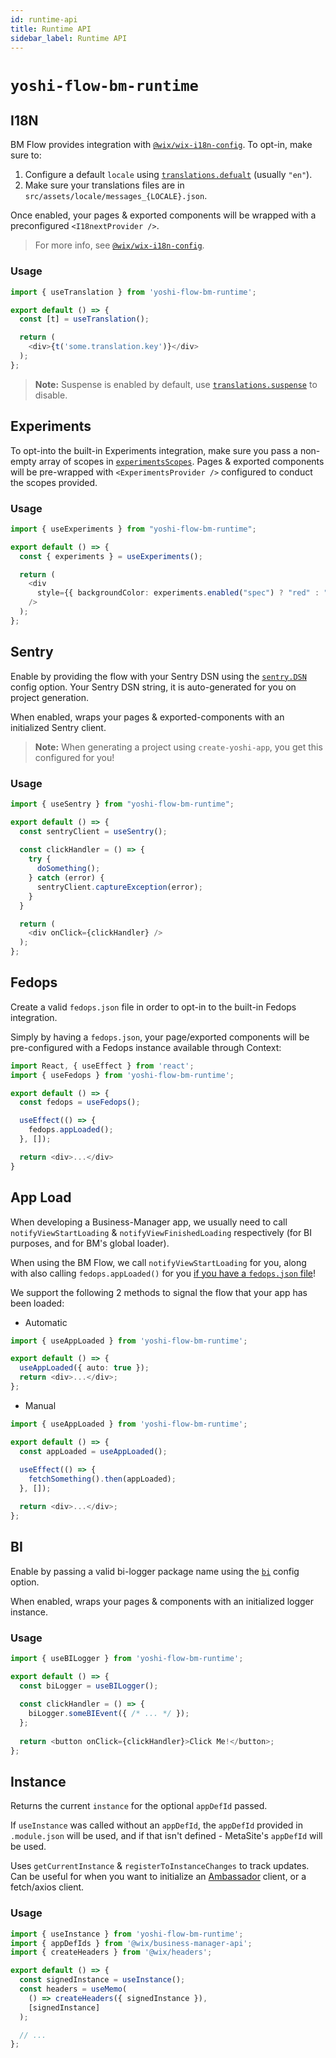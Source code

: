 ```yaml
---
id: runtime-api
title: Runtime API
sidebar_label: Runtime API
---
```


# `yoshi-flow-bm-runtime`

## I18N

BM Flow provides integration with [`@wix/wix-i18n-config`](https://github.com/wix-private/fed-infra/tree/master/wix-i18n-config).
To opt-in, make sure to:
1. Configure a default `locale` using [`translations.defualt`](./configuration.md#translationsdefault) (usually `"en"`).
1. Make sure your translations files are in `src/assets/locale/messages_{LOCALE}.json`.

Once enabled, your pages & exported components will be wrapped with a preconfigured `<I18nextProvider />`.

> For more info, see [`@wix/wix-i18n-config`](https://github.com/wix-private/fed-infra/tree/master/wix-i18n-config).

### Usage

```typescript jsx
import { useTranslation } from 'yoshi-flow-bm-runtime';

export default () => {
  const [t] = useTranslation();

  return (
    <div>{t('some.translation.key')}</div>
  );
};
```

> **Note:** Suspense is enabled by default, use [`translations.suspense`](./configuration.md#translationssuspense) to disable.

## Experiments

To opt-into the built-in Experiments integration, make sure you pass a non-empty array of scopes in [`experimentsScopes`](./configuration.md#experimentsscopes).
Pages & exported components will be pre-wrapped with `<ExperimentsProvider />` configured to conduct the scopes provided.

### Usage

```typescript jsx
import { useExperiments } from "yoshi-flow-bm-runtime";

export default () => {
  const { experiments } = useExperiments();

  return (
    <div
      style={{ backgroundColor: experiments.enabled("spec") ? "red" : "blue" }}
    />
  );
};
```

## Sentry

Enable by providing the flow with your Sentry DSN using the [`sentry.DSN`](./configuration.md#sentrydsn) config option.
Your Sentry DSN string, it is auto-generated for you on project generation. 

When enabled, wraps your pages & exported-components with an initialized Sentry client.

> **Note:** When generating a project using `create-yoshi-app`, you get this configured for you!

### Usage

```typescript jsx
import { useSentry } from "yoshi-flow-bm-runtime";

export default () => {
  const sentryClient = useSentry();
  
  const clickHandler = () => {
    try {
      doSomething();
    } catch (error) {
      sentryClient.captureException(error);
    }
  }

  return (
    <div onClick={clickHandler} />
  );
};
```

## Fedops

Create a valid `fedops.json` file in order to opt-in to the built-in Fedops integration.

Simply by having a `fedops.json`, your page/exported components will be pre-configured with a Fedops instance available through Context:

```typescript jsx
import React, { useEffect } from 'react';
import { useFedops } from 'yoshi-flow-bm-runtime';

export default () => {
  const fedops = useFedops();

  useEffect(() => {
    fedops.appLoaded();
  }, []);

  return <div>...</div>
}
```

## App Load

When developing a Business-Manager app, we usually need to call `notifyViewStartLoading` & `notifyViewFinishedLoading` respectively (for BI purposes, and for BM's global loader).

When using the BM Flow, we call `notifyViewStartLoading` for you, along with also calling `fedops.appLoaded()` for you [if you have a `fedops.json` file](#fedops)!

We support the following 2 methods to signal the flow that your app has been loaded:

- Automatic

```typescript jsx
import { useAppLoaded } from 'yoshi-flow-bm-runtime';

export default () => {
  useAppLoaded({ auto: true });
  return <div>...</div>;
};
```

- Manual  

```typescript jsx
import { useAppLoaded } from 'yoshi-flow-bm-runtime';

export default () => {
  const appLoaded = useAppLoaded();
  
  useEffect(() => {
    fetchSomething().then(appLoaded);
  }, []);

  return <div>...</div>;
};
```

## BI

Enable by passing a valid bi-logger package name using the [`bi`](./configuration.md#bi-optional) config option.

When enabled, wraps your pages & components with an initialized logger instance.

### Usage

```typescript jsx
import { useBILogger } from 'yoshi-flow-bm-runtime';

export default () => {
  const biLogger = useBILogger();
  
  const clickHandler = () => {
    biLogger.someBIEvent({ /* ... */ });
  };
  
  return <button onClick={clickHandler}>Click Me!</button>;
};
```
 

## Instance
Returns the current `instance` for the optional `appDefId` passed.

If `useInstance` was called without an `appDefId`, the `appDefId` provided in `.module.json` will be used, and if that isn't defined - MetaSite's `appDefId` will be used.

Uses `getCurrentInstance` & `registerToInstanceChanges` to track updates. 
Can be useful for when you want to initialize an [Ambassador](https://github.com/wix-private/ambassador) client, or a fetch/axios client.  

### Usage

```typescript jsx
import { useInstance } from 'yoshi-flow-bm-runtime';
import { appDefIds } from '@wix/business-manager-api';
import { createHeaders } from '@wix/headers';

export default () => {
  const signedInstance = useInstance();
  const headers = useMemo(
    () => createHeaders({ signedInstance }), 
    [signedInstance]
  );

  // ...
};
```
